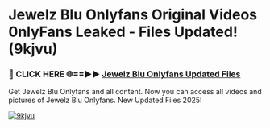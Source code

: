 # Jewelz Blu Onlyfans Original Videos 0nlyFans Leaked - Files Updated! (9kjvu)

<h3>🔴 CLICK HERE 🌐==►► <a href="https://tinyurl.com/2m67pmp6" rel="nofollow">Jewelz Blu Onlyfans Updated Files</a></h3>

Get Jewelz Blu Onlyfans and all content. Now you can access all videos and pictures of Jewelz Blu Onlyfans. New Updated Files 2025!

[![9kjvu](https://i.imgur.com/H4QAA4z.gif)](https://tinyurl.com/2m67pmp6)